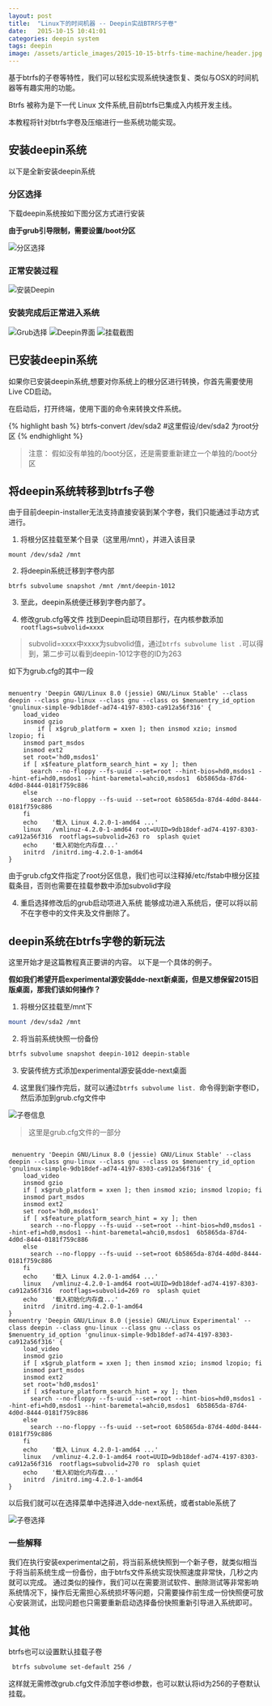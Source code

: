 ```yaml
---
layout: post
title:  "Linux下的时间机器 -- Deepin实战BTRFS子卷"
date:   2015-10-15 10:41:01
categories: deepin system
tags: deepin
image: /assets/article_images/2015-10-15-btrfs-time-machine/header.jpg
---
```

基于btrfs的子卷等特性，我们可以轻松实现系统快速恢复、类似与OSX的时间机器等有趣实用的功能。

Btrfs 被称为是下一代 Linux 文件系统,目前btrfs已集成入内核开发主线。

本教程将针对btrfs字卷及压缩进行一些系统功能实现。

## 安装deepin系统

以下是全新安装deepin系统

### 分区选择
下载deepin系统按如下图分区方式进行安装

**由于grub引导限制，需要设置/boot分区**

![分区选择](/assets/article_images/2015-10-15-btrfs-time-machine/01-partition-options.png)


### 正常安装过程
![安装Deepin](/assets/article_images/2015-10-15-btrfs-time-machine/02-installing-deepin.png)

### 安装完成后正常进入系统

![Grub选择](/assets/article_images/2015-10-15-btrfs-time-machine/03-deepin-interface-grub.png)
![Deepin界面](/assets/article_images/2015-10-15-btrfs-time-machine/03-deepin-interface-desktop.png)
![挂载截图](/assets/article_images/2015-10-15-btrfs-time-machine/03-deepin-interface-mount.png)

## 已安装deepin系统
如果你已安装deepin系统,想要对你系统上的根分区进行转换，你首先需要使用Live CD启动。

在启动后，打开终端，使用下面的命令来转换文件系统。

{% highlight bash %}
btrfs-convert /dev/sda2 #这里假设/dev/sda2 为root分区
{% endhighlight %}

> 注意： 假如没有单独的/boot分区，还是需要重新建立一个单独的/boot分区

## 将deepin系统转移到btrfs子卷
由于目前deepin-installer无法支持直接安装到某个字卷，我们只能通过手动方式进行。

1. 将根分区挂载至某个目录（这里用/mnt），并进入该目录
```
mount /dev/sda2 /mnt
```

2. 将deepin系统迁移到字卷内部
```
btrfs subvolume snapshot /mnt /mnt/deepin-1012
```
 
3. 至此，deepin系统便迁移到字卷内部了。
 
4. 修改grub.cfg等文件
找到Deepin启动项目那行，在内核参数添加`rootflags=subvolid=xxxx`
> subvolid=xxxx中xxxx为subvolid值，通过`btrfs subvolume list .`可以得到，第二步可以看到deepin-1012字卷的ID为263

如下为grub.cfg的其中一段
<pre><code>
menuentry 'Deepin GNU/Linux 8.0 (jessie) GNU/Linux Stable' --class deepin --class gnu-linux --class gnu --class os $menuentry_id_option 'gnulinux-simple-9db18def-ad74-4197-8303-ca912a56f316' {
    load_video
    insmod gzio
    	if [ x$grub_platform = xxen ]; then insmod xzio; insmod lzopio; fi
	insmod part_msdos
	insmod ext2
	set root='hd0,msdos1'
	if [ x$feature_platform_search_hint = xy ]; then
	  search --no-floppy --fs-uuid --set=root --hint-bios=hd0,msdos1 --hint-efi=hd0,msdos1 --hint-baremetal=ahci0,msdos1  6b5865da-87d4-4d0d-8444-0181f759c886
	else
	  search --no-floppy --fs-uuid --set=root 6b5865da-87d4-4d0d-8444-0181f759c886
	fi
	echo	'载入 Linux 4.2.0-1-amd64 ...'
	linux	/vmlinuz-4.2.0-1-amd64 root=UUID=9db18def-ad74-4197-8303-ca912a56f316  rootflags=subvolid=263 ro  splash quiet
	echo	'载入初始化内存盘...'
	initrd	/initrd.img-4.2.0-1-amd64
}
</code></pre>

 由于grub.cfg文件指定了root分区信息，我们也可以注释掉/etc/fstab中根分区挂载条目，否则也需要在挂载参数中添加subvolid字段
 
4. 重启选择修改后的grub启动项进入系统
 能够成功进入系统后，便可以将以前不在字卷中的文件夹及文件删除了。
 
## deepin系统在btrfs字卷的新玩法
这里开始才是这篇教程真正要讲的内容。
以下是一个具体的例子。

**假如我们希望开启experimental源安装dde-next新桌面，但是又想保留2015旧版桌面，那我们该如何操作？**

1. 将根分区挂载至/mnt下
```bash
mount /dev/sda2 /mnt
```
2. 将当前系统快照一份备份
```bash
btrfs subvolume snapshot deepin-1012 deepin-stable
```
3. 安装传统方式添加experimental源安装dde-next桌面

4. 这里我们操作完后，就可以通过`btrfs subvolume list. `命令得到新字卷ID，然后添加到grub.cfg文件中

 ![子卷信息](/assets/article_images/2015-10-15-btrfs-time-machine/04-subvolume-list.png)
 
> 这里是grub.cfg文件的一部分
 <pre><code>
 menuentry 'Deepin GNU/Linux 8.0 (jessie) GNU/Linux Stable' --class deepin --class gnu-linux --class gnu --class os $menuentry_id_option 'gnulinux-simple-9db18def-ad74-4197-8303-ca912a56f316' {
	load_video
	insmod gzio
	if [ x$grub_platform = xxen ]; then insmod xzio; insmod lzopio; fi
	insmod part_msdos
	insmod ext2
	set root='hd0,msdos1'
	if [ x$feature_platform_search_hint = xy ]; then
	  search --no-floppy --fs-uuid --set=root --hint-bios=hd0,msdos1 --hint-efi=hd0,msdos1 --hint-baremetal=ahci0,msdos1  6b5865da-87d4-4d0d-8444-0181f759c886
	else
	  search --no-floppy --fs-uuid --set=root 6b5865da-87d4-4d0d-8444-0181f759c886
	fi
	echo	'载入 Linux 4.2.0-1-amd64 ...'
	linux	/vmlinuz-4.2.0-1-amd64 root=UUID=9db18def-ad74-4197-8303-ca912a56f316  rootflags=subvolid=269 ro  splash quiet
	echo	'载入初始化内存盘...'
	initrd	/initrd.img-4.2.0-1-amd64
}
menuentry 'Deepin GNU/Linux 8.0 (jessie) GNU/Linux Experimental' --class deepin --class gnu-linux --class gnu --class os $menuentry_id_option 'gnulinux-simple-9db18def-ad74-4197-8303-ca912a56f316' {
	load_video
	insmod gzio
	if [ x$grub_platform = xxen ]; then insmod xzio; insmod lzopio; fi
	insmod part_msdos
	insmod ext2
	set root='hd0,msdos1'
	if [ x$feature_platform_search_hint = xy ]; then
	  search --no-floppy --fs-uuid --set=root --hint-bios=hd0,msdos1 --hint-efi=hd0,msdos1 --hint-baremetal=ahci0,msdos1  6b5865da-87d4-4d0d-8444-0181f759c886
	else
	  search --no-floppy --fs-uuid --set=root 6b5865da-87d4-4d0d-8444-0181f759c886
	fi
	echo	'载入 Linux 4.2.0-1-amd64 ...'
	linux	/vmlinuz-4.2.0-1-amd64 root=UUID=9db18def-ad74-4197-8303-ca912a56f316  rootflags=subvolid=270 ro  splash quiet
	echo	'载入初始化内存盘...'
	initrd	/initrd.img-4.2.0-1-amd64
}
</code></pre>

以后我们就可以在选择菜单中选择进入dde-next系统，或者stable系统了

![子卷选择](/assets/article_images/2015-10-15-btrfs-time-machine/05-deepin-subvolume-grub.png)
 
### 一些解释
我们在执行安装experimental之前，将当前系统快照到一个新子卷，就类似相当于将当前系统生成一份备份，由于btrfs文件系统实现快照速度非常快，几秒之内就可以完成。
通过类似的操作，我们可以在需要测试软件、删除测试等非常影响系统情况下，操作后无需担心系统损坏等问题，只需要操作前生成一份快照便可放心安装测试，出现问题也只需要重新启动选择备份快照重新引导进入系统即可。

## 其他
btrfs也可以设置默认挂载子卷
```bash
 btrfs subvolume set-default 256 /
```
这样就无需修改grub.cfg文件添加字卷id参数，也可以默认将id为256的子卷默认挂载。


